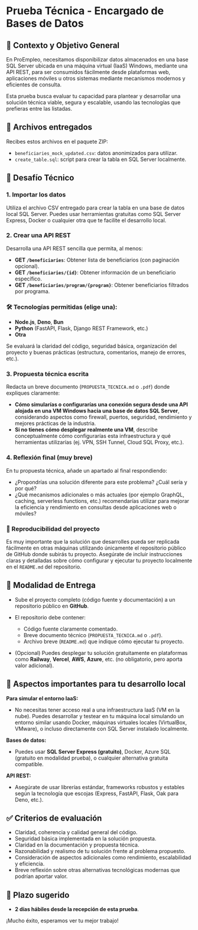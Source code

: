# Prueba Técnica - Encargado de Bases de Datos

## 📝 Contexto y Objetivo General

En ProEmpleo, necesitamos disponibilizar datos almacenados en una base SQL Server ubicada en una máquina virtual (IaaS) Windows, mediante una API REST, para ser consumidos fácilmente desde plataformas web, aplicaciones móviles u otros sistemas mediante mecanismos modernos y eficientes de consulta.

Esta prueba busca evaluar tu capacidad para plantear y desarrollar una solución técnica viable, segura y escalable, usando las tecnologías que prefieras entre las listadas.

## 📂 Archivos entregados

Recibes estos archivos en el paquete ZIP:

- `beneficiaries_mock_updated.csv`: datos anonimizados para utilizar.
- `create_table.sql`: script para crear la tabla en SQL Server localmente.

## 🚩 Desafío Técnico

### 1. Importar los datos

Utiliza el archivo CSV entregado para crear la tabla en una base de datos local SQL Server. Puedes usar herramientas gratuitas como SQL Server Express, Docker o cualquier otra que te facilite el desarrollo local.

### 2. Crear una API REST

Desarrolla una API REST sencilla que permita, al menos:

- **GET `/beneficiaries`**: Obtener lista de beneficiarios (con paginación opcional).
- **GET `/beneficiaries/{id}`**: Obtener información de un beneficiario específico.
- **GET `/beneficiaries/program/{program}`**: Obtener beneficiarios filtrados por programa.

### 🛠 Tecnologías permitidas (elige una):

- **Node.js**, **Deno**, **Bun**
- **Python** (FastAPI, Flask, Django REST Framework, etc.)
- **Otra**

Se evaluará la claridad del código, seguridad básica, organización del proyecto y buenas prácticas (estructura, comentarios, manejo de errores, etc.).

### 3. Propuesta técnica escrita

Redacta un breve documento (`PROPUESTA_TECNICA.md` o `.pdf`) donde expliques claramente:

- **Cómo simularías o configurarías una conexión segura desde una API alojada en una VM Windows hacia una base de datos SQL Server**, considerando aspectos como firewall, puertos, seguridad, rendimiento y mejores prácticas de la industria.
- **Si no tienes cómo desplegar realmente una VM**, describe conceptualmente cómo configurarías esta infraestructura y qué herramientas utilizarías (ej. VPN, SSH Tunnel, Cloud SQL Proxy, etc.).

### 4. Reflexión final (muy breve)

En tu propuesta técnica, añade un apartado al final respondiendo:

- ¿Propondrías una solución diferente para este problema? ¿Cuál sería y por qué?
- ¿Qué mecanismos adicionales o más actuales (por ejemplo GraphQL, caching, serverless functions, etc.) recomendarías utilizar para mejorar la eficiencia y rendimiento en consultas desde aplicaciones web o móviles?

### 🔄 Reproducibilidad del proyecto

Es muy importante que la solución que desarrolles pueda ser replicada fácilmente en otras máquinas utilizando únicamente el repositorio público de GitHub donde subirás tu proyecto. Asegúrate de incluir instrucciones claras y detalladas sobre cómo configurar y ejecutar tu proyecto localmente en el `README.md` del repositorio.

## 🚀 Modalidad de Entrega

- Sube el proyecto completo (código fuente y documentación) a un repositorio público en **GitHub**.
- El repositorio debe contener:
  - Código fuente claramente comentado.
  - Breve documento técnico (`PROPUESTA_TECNICA.md` o `.pdf`).
  - Archivo breve (`README.md`) que indique cómo ejecutar tu proyecto.

- (Opcional) Puedes desplegar tu solución gratuitamente en plataformas como **Railway**, **Vercel**, **AWS**, **Azure**, etc. (no obligatorio, pero aporta valor adicional).

## 🧾 Aspectos importantes para tu desarrollo local

**Para simular el entorno IaaS:**

- No necesitas tener acceso real a una infraestructura IaaS (VM en la nube). Puedes desarrollar y testear en tu máquina local simulando un entorno similar usando Docker, máquinas virtuales locales (VirtualBox, VMware), o incluso directamente con SQL Server instalado localmente.

**Bases de datos:**

- Puedes usar **SQL Server Express (gratuito)**, Docker, Azure SQL (gratuito en modalidad prueba), o cualquier alternativa gratuita compatible.

**API REST:**

- Asegúrate de usar librerías estándar, frameworks robustos y estables según la tecnología que escojas (Express, FastAPI, Flask, Oak para Deno, etc.).

## ✅ Criterios de evaluación

- Claridad, coherencia y calidad general del código.
- Seguridad básica implementada en la solución propuesta.
- Claridad en la documentación y propuesta técnica.
- Razonabilidad y realismo de tu solución frente al problema propuesto.
- Consideración de aspectos adicionales como rendimiento, escalabilidad y eficiencia.
- Breve reflexión sobre otras alternativas tecnológicas modernas que podrían aportar valor.

## 📆 Plazo sugerido

- **2 días hábiles desde la recepción de esta prueba**.

¡Mucho éxito, esperamos ver tu mejor trabajo!